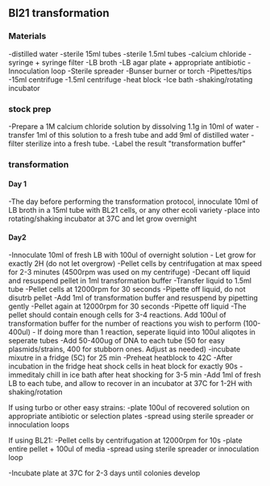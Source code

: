 ## Bl21 transformation

### Materials

  -distilled water
  -sterile 15ml tubes
  -sterile 1.5ml tubes
  -calcium chloride
  -syringe + syringe filter
  -LB broth
  -LB agar plate + appropriate antibiotic 
  -Innoculation loop
  -Sterile spreader
  -Bunser burner or torch
  -Pipettes/tips
  -15ml centrifuge
  -1.5ml centrifuge
  -heat block
  -Ice bath
  -shaking/rotating incubator


### stock prep

  -Prepare a 1M calcium chloride solution by dissolving 1.1g in 10ml of water
  -transfer 1ml of this solution to a fresh tube and add 9ml of distilled water
  -filter sterilize into a fresh tube. 
  -Label the result "transformation buffer"

### transformation

#### Day 1
  -The day before performing the transformation protocol, innoculate 10ml of LB broth in a 15ml tube with BL21 cells, or any other ecoli variety
  -place into rotating/shaking incubator at 37C and let grow overnight

#### Day2
  -Innoculate 10ml of fresh LB with 100ul of overnight solution
    - Let grow for exactly 2H (do not let overgrow)
  -Pellet cells by centrifugation at max speed for 2-3 minutes (4500rpm was used on my centrifuge)
  -Decant off liquid and resuspend pellet in 1ml transformation buffer
  -Transfer liquid to 1.5ml tube
  -Pellet cells at 12000rpm for 30 seconds
  -Pipette off liquid, do not disutrb pellet
  -Add 1ml of transformation buffer and resuspend by pipetting gently
  -Pellet again at 12000rpm for 30 seconds
  -Pipette off liquid
  -The pellet should contain enough cells for 3-4 reactions. Add 100ul of transformation buffer for the number of reactions you wish to perform (100-400ul)
    - If doing more than 1 reaction, seperate liquid into 100ul aliqotes in seperate tubes
  -Add 50-400ug of DNA to each tube (50 for easy plasmids/strains, 400 for stubborn ones. Adjust as needed)
  -incubate mixutre in a fridge (5C) for 25 min
  -Preheat heatblock to 42C
  -After incubation in the fridge heat shock cells in heat block for exactly 90s
  -immeditaly chill in ice bath after heat shocking for 3-5 min
  -Add 1ml of fresh LB to each tube, and allow to recover in an incubator at 37C for 1-2H with shaking/rotation

If using turbo or other easy strains:
  -plate 100ul of recovered solution on appropriate antibiotic or selection plates
  -spread using sterile spreader or innoculation loops

If using BL21:
  -Pellet cells by centrifugation at 12000rpm for 10s
  -plate entire pellet + 100ul of media
  -spread using sterile spreader or innoculation loop

  -Incubate plate at 37C for 2-3 days until colonies develop

